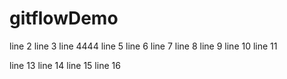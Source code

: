 # gitflowDemo
line 2
line 3
line 4444
line 5
line 6
line 7
line 8
line 9
line 10
line 11

line 13
line 14
line 15
line 16